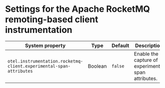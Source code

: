 # Settings for the Apache RocketMQ remoting-based client instrumentation

| System property                                                     | Type    | Default | Description                                         |
| ------------------------------------------------------------------- | ------- | ------- | --------------------------------------------------- |
| `otel.instrumentation.rocketmq-client.experimental-span-attributes` | Boolean | `false` | Enable the capture of experimental span attributes. |
